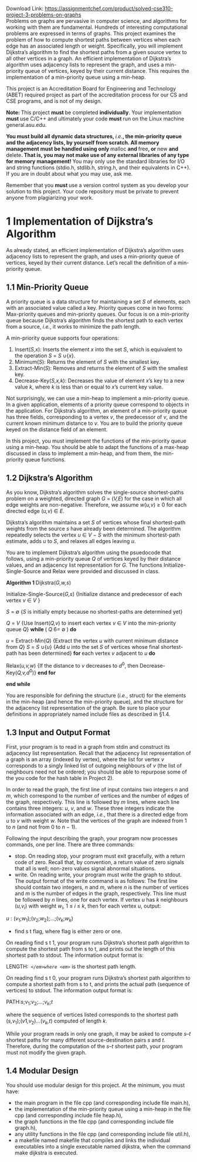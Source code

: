 Download Link: https://assignmentchef.com/product/solved-cse310-project-3-problems-on-graphs
<br>
Problems on graphs are pervasive in computer science, and algorithms for working with them are fundamental. Hundreds of interesting computational problems are expressed in terms of graphs. This project examines the problem of how to compute shortest paths between vertices when each edge has an associated length or weight. Specifically, you will implement Dijkstra’s algorithm to find the shortest paths from a given source vertex to all other vertices in a graph. An efficient implementation of Dijkstra’s algorithm uses adjacency lists to represent the graph, and uses a min-priority queue of vertices, keyed by their current distance. This requires the implementation of a min-priority queue using a min-heap.

This project is an Accreditation Board for Engineering and Technology (ABET) required project as part of the accreditation process for our CS and CSE programs, and is not of my design.

<strong>Note: </strong>This project <strong>must </strong>be completed <strong>individually</strong>. Your implementation <strong>must </strong>use C/C++ and ultimately your code <strong>must </strong>run on the Linux machine general.asu.edu.

<strong>You must build all dynamic data structures, </strong><em>i.e.</em><strong>, the min-priority queue and the adjacency lists, by yourself from scratch. All memory management must be handled using only </strong>malloc <strong>and </strong>free<strong>, or </strong>new <strong>and </strong>delete<strong>. That is, you may not make use of any external libraries of any type for memory management! </strong>You may only use the standard libraries for I/O and string functions (stdio.h, stdlib.h, string.h, and their equivalents in C++). If you are in doubt about what you may use, ask me.

Remember that you <strong>must </strong>use a version control system as you develop your solution to this project. Your code repository must be private to prevent anyone from plagiarizing your work.

<h1>1           Implementation of Dijkstra’s Algorithm</h1>

As already stated, an efficient implementation of Dijkstra’s algorithm uses adjacency lists to represent the graph, and uses a min-priority queue of vertices, keyed by their current distance. Let’s recall the definition of a min-priority queue.

<h2>1.1         Min-Priority Queue</h2>

A priority queue is a data structure for maintaining a set <em>S </em>of elements, each with an associated value called a key. Priority queues come in two forms: Max-priority queues and min-priority queues. Our focus is on a min-priority queue because Dijkstra’s algorithm finds the shortest path to each vertex from a source, <em>i.e.</em>, it works to minimize the path length.

A min-priority queue supports four operations:

<ol>

 <li>Insert(<em>S,x</em>): Inserts the element <em>x </em>into the set <em>S</em>, which is equivalent to the operation <em>S </em>= <em>S </em>∪{<em>x</em>}.</li>

 <li>Minimum(<em>S</em>): Returns the element of <em>S </em>with the smallest key.</li>

 <li>Extract-Min(<em>S</em>): Removes and returns the element of <em>S </em>with the smallest key.</li>

 <li>Decrease-Key(<em>S,x,k</em>): Decreases the value of element <em>x</em>’s key to a new value <em>k</em>, where <em>k </em>is less than or equal to <em>x</em>’s current key value.</li>

</ol>

Not surprisingly, we can use a min-heap to implement a min-priority queue. In a given application, elements of a priority queue correspond to objects in the application. For Dijkstra’s algorithm, an element of a min-priority queue has three fields, corresponding to a vertex <em>v</em>, the predecessor of <em>v</em>, and the current known minimum distance to <em>v</em>. You are to build the priority queue keyed on the distance field of an element.

In this project, you must implement the functions of the min-priority queue using a min-heap. You should be able to adapt the functions of a max-heap discussed in class to implement a min-heap, and from them, the min-priority queue functions.

<h2>1.2         Dijkstra’s Algorithm</h2>

As you know, Dijkstra’s algorithm solves the single-source shortest-paths problem on a weighted, directed graph <em>G </em>= (<em>V,E</em>) for the case in which all edge weights are non-negative. Therefore, we assume <em>w</em>(<em>u,v</em>) ≥ 0 for each directed edge (<em>u,v</em>) ∈ <em>E</em>.

Dijkstra’s algorithm maintains a set <em>S </em>of vertices whose final shortest-path weights from the source <em>s </em>have already been determined. The algorithm repeatedly selects the vertex <em>u </em>∈ <em>V </em>− <em>S </em>with the minimum shortest-path estimate, adds <em>u </em>to <em>S</em>, and relaxes all edges leaving <em>u</em>.

You are to implement Dijkstra’s algorithm using the psuedocode that follows, using a min-priority queue <em>Q </em>of vertices keyed by their distance values, and an adjacency list representation for <em>G</em>. The functions Initialize-Single-Source and Relax were provided and discussed in class.

<strong>Algorithm 1 </strong>Dijkstra(<em>G,w,s</em>)

Initialize-Single-Source(<em>G,s</em>) {Initialize distance and predecessor of each vertex <em>v </em>∈ <em>V </em>}

<em>S </em>= ∅ {<em>S </em>is initially empty because no shortest-paths are determined yet}

<em>Q </em>= <em>V </em>{Use Insert(<em>Q,v</em>) to insert each vertex <em>v </em>∈ <em>V </em>into the min-priority queue <em>Q</em>} <strong>while </strong>( <em>Q </em>6= ∅ ) <strong>do</strong>

<em>u </em>= Extract-Min(<em>Q</em>) {Extract the vertex <em>u </em>with current minimum distance from <em>Q</em>} <em>S </em>= <em>S </em>∪{<em>u</em>} {Add <em>u </em>into the set <em>S </em>of vertices whose final shortest-path has been determined} <strong>for </strong>each vertex <em>v </em>adjacent to <em>u </em><strong>do</strong>

Relax(<em>u,v,w</em>) {If the distance to <em>v </em>decreases to <em>d</em><sup>0</sup>, then Decrease-Key(<em>Q,v,d</em><sup>0</sup>)} <strong>end for</strong>

<strong>end while</strong>

You are responsible for defining the structure (<em>i.e.</em>, struct) for the elements in the min-heap (and hence the min-priority queue), and the structure for the adjacency list representation of the graph. Be sure to place your definitions in appropriately named include files as described in §1.4.

<h2>1.3         Input and Output Format</h2>

First, your program is to read in a graph from stdin and construct its adjacency list representation. Recall that the adjacency list representation of a graph is an array (indexed by vertex), where the list for vertex <em>v </em>corresponds to a singly linked list of outgoing neighbours of <em>v </em>(the list of neighbours need not be ordered; you should be able to repurpose some of the you code for the hash table in Project 2).

In order to read the graph, the first line of input contains two integers <em>n </em>and <em>m</em>, which correspond to the number of vertices and the number of edges of the graph, respectively. This line is followed by <em>m </em>lines, where each line contains three integers: <em>u</em>, <em>v</em>, and <em>w</em>. These three integers indicate the information associated with an edge, <em>i.e.</em>, that there is a directed edge from <em>u </em>to <em>v </em>with weight <em>w</em>. Note that the vertices of the graph are indexed from 1 to <em>n </em>(and not from 0 to <em>n </em>− 1).

Following the input describing the graph, your program now processes commands, one per line. There are three commands:

<ul>

 <li>stop. On reading stop, your program must exit gracefully, with a return code of zero. Recall that, by convention, a return value of zero signals that all is well; non-zero values signal abnormal situations.</li>

 <li>write. On reading write, your program must write the graph to stdout. The output format of the write command is as follows: The first line should contain two integers, <em>n </em>and <em>m</em>, where <em>n </em>is the number of vertices and <em>m </em>is the number of edges in the graph, respectively. This line must be followed by <em>n </em>lines, one for each vertex. If vertex <em>u </em>has <em>k </em>neighbours (<em>u,v<sub>i</sub></em>) with weight <em>w<sub>i</sub></em>, 1 ≤ <em>i </em>≤ <em>k</em>, then for each vertex <em>u</em>, output:</li>

</ul>

<em>u </em>: (<em>v</em><sub>1</sub>;<em>w</em><sub>1</sub>);(<em>v</em><sub>2</sub>;<em>w</em><sub>2</sub>);<em>…</em>;(<em>v<sub>k</sub></em>;<em>w<sub>k</sub></em>)

<ul>

 <li>find s t flag, where flag is either zero or one.</li>

</ul>

On reading find s t 1, your program runs Dijkstra’s shortest path algorithm to compute the shortest path from s to t, and prints out the length of this shortest path to stdout. The information output format is:

LENGTH:<em>` </em>where <em>` </em>is the shortest path length.

On reading find s t 0, your program runs Dijkstra’s shortest path algorithm to compute a shortest path from s to t, and prints the actual path (sequence of vertices) to stdout. The information output format is:

PATH:<em>s</em>;<em>v</em><sub>1</sub>;<em>v</em><sub>2</sub>;<em>…</em>;<em>v<sub>k</sub></em>;<em>t</em>

where the sequence of vertices listed corresponds to the shortest path (<em>s,v</em><sub>1</sub>);(<em>v</em>1<em>,v</em><sub>2</sub>)<em>…</em>(<em>v<sub>k</sub>,t</em>) computed of length <em>k</em>.

While your program reads in only one graph, it may be asked to compute <em>s</em>–<em>t </em>shortest paths for many different source-destination pairs <em>s </em>and <em>t</em>. Therefore, during the computation of the <em>s</em>–<em>t </em>shortest path, your program must not modify the given graph.

<h2>1.4         Modular Design</h2>

You should use modular design for this project. At the minimum, you must have:

<ul>

 <li>the main program in the file cpp (and corresponding include file main.h),</li>

 <li>the implementation of the min-priority queue using a min-heap in the file cpp (and corresponding include file heap.h),</li>

 <li>the graph functions in the file cpp (and corresponding include file graph.h),</li>

 <li>any utility functions in the file cpp (and corresponding include file util.h),</li>

 <li>a makefile named makefile that compiles and links the individual executables into a single executable named dijkstra, when the command make dijkstra is executed.</li>

</ul>